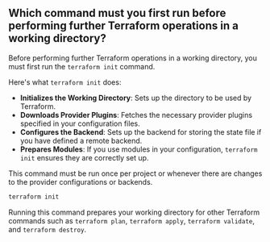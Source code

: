 ## Which command must you first run before performing further Terraform operations in a working directory?  

Before performing further Terraform operations in a working directory, you must first run the `terraform init` command. 

Here's what `terraform init` does:

- **Initializes the Working Directory**: Sets up the directory to be used by Terraform.
- **Downloads Provider Plugins**: Fetches the necessary provider plugins specified in your configuration files.
- **Configures the Backend**: Sets up the backend for storing the state file if you have defined a remote backend.
- **Prepares Modules**: If you use modules in your configuration, `terraform init` ensures they are correctly set up.

This command must be run once per project or whenever there are changes to the provider configurations or backends.

```sh
terraform init
```

Running this command prepares your working directory for other Terraform commands such as `terraform plan`, `terraform apply`, `terraform validate`, and `terraform destroy`.